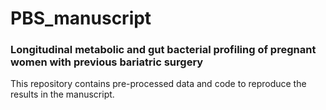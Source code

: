 # PBS_manuscript
### Longitudinal metabolic and gut bacterial profiling of pregnant women with previous bariatric surgery

This repository contains pre-processed data and code to reproduce the results in the manuscript.
